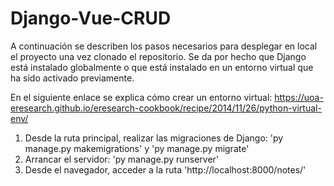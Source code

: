 # Django-Vue-CRUD

A continuación se describen los pasos necesarios para desplegar en local el proyecto una vez clonado el repositorio. Se da por hecho que Django está instalado globalmente o que está instalado en un entorno virtual que ha sido activado previamente. 

En el siguiente enlace se explica cómo crear un entorno virtual:
https://uoa-eresearch.github.io/eresearch-cookbook/recipe/2014/11/26/python-virtual-env/


1. Desde la ruta principal, realizar las migraciones de Django: 'py manage.py makemigrations' y 'py manage.py migrate'
2. Arrancar el servidor: 'py manage.py runserver'
3. Desde el navegador, acceder a la ruta 'http://localhost:8000/notes/'
